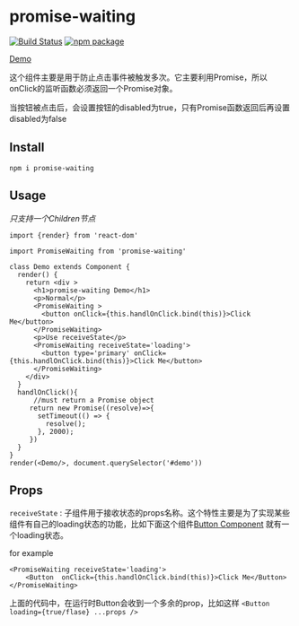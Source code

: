 # promise-waiting

[![Build Status](https://travis-ci.org/huangliop/promise-waiting.svg?branch=master)](https://travis-ci.org/huangliop/promise-waiting)
[![npm package][npm-badge]][npm]


[Demo](https://huangliop.github.io/promise-waiting/)

这个组件主要是用于防止点击事件被触发多次。它主要利用Promise，所以onClick的监听函数必须返回一个Promise对象。


当按钮被点击后，会设置按钮的disabled为true，只有Promise函数返回后再设置disabled为false

## Install


`npm i promise-waiting`


## Usage

*只支持一个Children节点*

```import React, {Component} from 'react'
import {render} from 'react-dom'

import PromiseWaiting from 'promise-waiting'

class Demo extends Component {
  render() {
    return <div >
      <h1>promise-waiting Demo</h1>
      <p>Normal</p>
      <PromiseWaiting >
        <button onClick={this.handlOnClick.bind(this)}>Click Me</button>
      </PromiseWaiting>
      <p>Use receiveState</p>
      <PromiseWaiting receiveState='loading'>
        <button type='primary' onClick={this.handlOnClick.bind(this)}>Click Me</button>
      </PromiseWaiting>
    </div>
  }
  handlOnClick(){ 
      //must return a Promise object
     return new Promise((resolve)=>{
       setTimeout(() => {
         resolve();
       }, 2000);
     })
  }
}
render(<Demo/>, document.querySelector('#demo'))
```

## Props

`receiveState` : 子组件用于接收状态的props名称。这个特性主要是为了实现某些组件有自己的loading状态的功能，比如下面这个组件[Button Component](https://ice.work/component/button) 就有一个loading状态。

for example
```
<PromiseWaiting receiveState='loading'>
    <Button  onClick={this.handlOnClick.bind(this)}>Click Me</Button>
</PromiseWaiting>
```
上面的代码中，在运行时Button会收到一个多余的prop，比如这样 `<Button loading={true/flase} ...props />`

[npm-badge]: https://img.shields.io/npm/v/promise-waiting.png?style=flat-square
[npm]: https://www.npmjs.com/package/promise-waiting

[coveralls-badge]: https://img.shields.io/coveralls/user/repo/master.png?style=flat-square
[coveralls]: https://coveralls.io/github/user/repo
